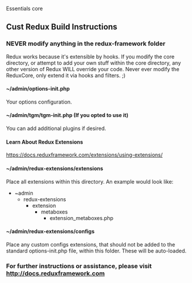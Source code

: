Essentials core


## Cust Redux Build Instructions

### NEVER modify anything in the redux-framework folder
Redux works because it's extensible by hooks. If you modify the core directory,
or attempt to add your own stuff within the core directory, any other version of
Redux WILL override your code. Never ever modify the ReduxCore, only extend it
via hooks and filters.  ;)

#### ~/admin/options-init.php
Your options configuration.


#### ~/admin/tgm/tgm-init.php (If you opted to use it)
You can add additional plugins if desired.

#### Learn About Redux Extensions
https://docs.reduxframework.com/extensions/using-extensions/

#### ~/admin/redux-extensions/extensions
Place all extensions within this directory. An example would look like:

* ~admin
  * redux-extensions
    * extension
      * metaboxes
        * extension_metaboxes.php

#### ~/admin/redux-extensions/configs
Place any custom configs extensions, that should not be added to the standard
options-init.php file, within this folder. These will be auto-loaded.


### For further instructions or assistance, please visit http://docs.reduxframework.com
